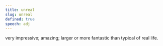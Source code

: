 ```yaml
---
title: unreal
slug: unreal
defined: true
speech: adj
---
```


very impressive; amazing; larger or more fantastic than typical of real life.
